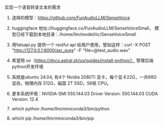 实现一个语音转录文本的需求

1. 选择的模型：https://github.com/FunAudioLLM/SenseVoice

2. huggingface 地址://huggingface.co/FunAudioLLM/SenseVoiceSmall， 模型已经下载到本地目录：/home/llm/model/iic/SenseVoiceSmall

3. 用fatsapi.py 提供一个 restful api 给用户使用，譬如这样：curl -X POST "http://127.0.0.1:8000/asr_pure" -F "file=@test_audio.wav"

4. 希望用 uv（https://docs.astral.sh/uv/guides/install-python/） 管理后端python开发环境

5. 系统是ubuntu 24.04, 有4个 Nvidia 2080Ti 显卡，每个显卡22G，一共88G显存。物理内存 512G，磁盘 2T SSD，56核 CPU。

6. 更多系统环境：NVIDIA-SMI 550.144.03             Driver Version: 550.144.03     CUDA Version: 12.4 

7. which python
/home/llm/miniconda3/bin/python

8. which pip
/home/llm/miniconda3/bin/pip

